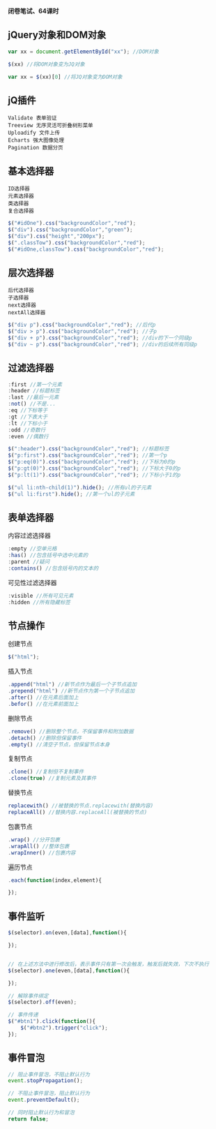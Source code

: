 **闭卷笔试、64课时**

## jQuery对象和DOM对象
```javascript
var xx = document.getElementById("xx"); //DOM对象

$(xx) //将DOM对象变为JQ对象

var xx = $(xx)[0] //将JQ对象变为DOM对象

```

## jQ插件
```
Validate 表单验证
Treeview 无序灵活可折叠树形菜单
Uploadify 文件上传
Echarts 强大图像处理
Pagination 数据分页
```

## 基本选择器
```
ID选择器
元素选择器
类选择器
复合选择器
```

```javascript
$("#idOne").css("backgroundColor","red");
$("div").css("backgroundColor","green");
$("div").css("height","200px");
$(".classTow").css("backgroundColor","red");
$("#idOne,classTow").css("backgroundColor","red");
```

## 层次选择器
```
后代选择器
子选择器
next选择器
nextAll选择器
```
```javascript
$("div p").css("backgroundColor","red"); //后代p
$("div > p").css("backgroundColor","red"); //子p
$("div + p").css("backgroundColor","red"); //div的下一个同级p
$("div ~ p").css("backgroundColor","red"); //div的后续所有同级p
```
## 过滤选择器
```javascript
:first //第一个元素
:header //标题标签
:last //最后一元素
:not() //不是...
:eq //下标等于
:gt //下表大于
:lt //下标小于
:odd //奇数行
:even //偶数行
```
```javascript
$(":header").css("backgroundColor","red"); //标题标签
$("p:first").css("backgroundColor","red"); //第一个p
$("p:eq(0)").css("backgroundColor","red"); //下标为0的p
$("p:gt(0)").css("backgroundColor","red"); //下标大于0的p
$("p:lt(1)").css("backgroundColor","red"); //下标小于1的p
```

```javascript
$("ul li:nth-child(1)").hide(); //所有ul的子元素
$("ul li:first").hide(); //第一个ul的子元素
```

## 表单选择器
内容过滤选择器
```javascript
:empty //空单元格
:has() //包含括号中选中元素的
:parent //疑问
:contains() //包含括号内的文本的
```

可见性过滤选择器
```javascript
:visible //所有可见元素
:hidden //所有隐藏标签
```

## 节点操作
创建节点
```javascript
$("html");
```
插入节点
```javascript
.append("html") //新节点作为最后一个子节点追加
.prepend("html") //新节点作为第一个子节点追加
.after() //在元素后面加上
.befor() //在元素前面加上
```
删除节点
```javascript
.remove() //删除整个节点，不保留事件和附加数据
.detach() //删除但保留事件
.empty() //清空子节点，但保留节点本身
```
复制节点
```javascript
.clone() //复制但不复制事件
.clone(true) //复制元素及其事件
```
替换节点
```javascript
replacewith() //被替换的节点.replacewith(替换内容)
replaceAll() //替换内容.replaceAll(被替换的节点)
```
包裹节点
```javascript
.wrap() //分开包裹
.wrapAll() //整体包裹
.wrapInner() //包裹内容
```
遍历节点
```javascript
.each(function(index,element){

});
```

## 事件监听
```javascript
$(selector).on(even,[data],function(){

});


// 在上述方法中进行修改后，表示事件只有第一次会触发，触发后就失效，下次不执行
$(selector).one(even,[data],function(){

});

// 解除事件绑定
$(selector).off(even);

// 事件传递
$("#btn1").click(function(){
    $("#btn2").trigger("click");
});
```

## 事件冒泡
```javascript
// 阻止事件冒泡，不阻止默认行为
event.stopPropagation();

// 不阻止事件冒泡，阻止默认行为
event.preventDefault();

// 同时阻止默认行为和冒泡
return false;
```
